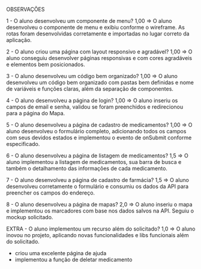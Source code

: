 OBSERVAÇÕES

1 - O aluno desenvolveu um componente de menu?
1,00 => O aluno desenvolveu o componente de menu e exibiu conforme o wireframe. As rotas foram desenvolvidas corretamente e importadas no lugar correto da aplicação.

2 - O aluno criou uma página com layout responsivo e agradável?
1,00 => O aluno conseguiu desenvolver páginas  responsivas e com cores agradáveis e elementos bem posicionados.

3 - O aluno desenvolveu um código bem organizado?
1,00 => O aluno desenvolveu um código bem organizado com pastas bem definidas e nome de variáveis e funções claras, além da separação de componentes.

4 - O aluno desenvolveu a página de login?
1,00 => O aluno inseriu os campos de email e senha, validou se foram preenchidos e redirecionou para a página do Mapa.

5 - O aluno desenvolveu a página de cadastro de medicamentos?
1,00 => O aluno desenvolveu o formulário completo, adicionando todos os campos com seus devidos estados e implementou o evento de onSubmit conforme especificado.

6 - O aluno desenvolveu a página de listagem de medicamentos?
1,5 => O aluno implementou a listagem de medicamentos, sua barra de busca e também o detalhamento das informações de cada medicamento.

7 - O aluno desenvolveu a página de cadastro de farmácia?
1,5 => O aluno desenvolveu corretamente o formulário e consumiu os dados da API para preencher os campos do endereço.

8 - O aluno desenvolveu a página de mapas? 
2,0 => O aluno inseriu o mapa e implementou os marcadores com base nos dados salvos na API. Seguiu o mockup solicitado.

EXTRA - O aluno implementou um recurso além do solicitado?
1,0 => O aluno inovou no projeto, aplicando novas funcionalidades e libs funcionais além do solicitado.
- criou uma excelente página de ajuda
- implementou a função de deletar medicamento
